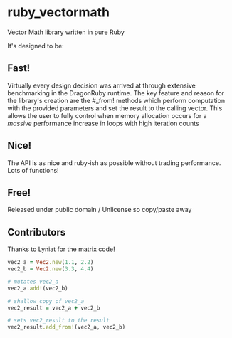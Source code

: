 # ruby_vectormath

Vector Math library written in pure Ruby

It's designed to be:

## Fast!
Virtually every design decision was arrived at through extensive benchmarking in the DragonRuby runtime.
The key feature and reason for the library's creation are the #_from! methods which perform computation with the provided parameters and set the result to the calling vector.
This allows the user to fully control when memory allocation occurs for a *massive* performance increase in loops with high iteration counts

## Nice!
The API is as nice and ruby-ish as possible without trading performance.  Lots of functions!

## Free!
Released under public domain / Unlicense so copy/paste away


## Contributors
Thanks to Lyniat for the matrix code!

```ruby
vec2_a = Vec2.new(1.1, 2.2)
vec2_b = Vec2.new(3.3, 4.4)

# mutates vec2_a
vec2_a.add!(vec2_b)

# shallow copy of vec2_a
vec2_result = vec2_a + vec2_b

# sets vec2_result to the result
vec2_result.add_from!(vec2_a, vec2_b)
```
